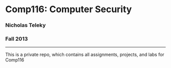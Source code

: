 Comp116: Computer Security
===========================

### Nicholas Teleky ###
### Fall 2013 ###

- - - - - - - - - - - - - - - - - -

This is a private repo, which contains all assignments, projects, and labs for Comp116
